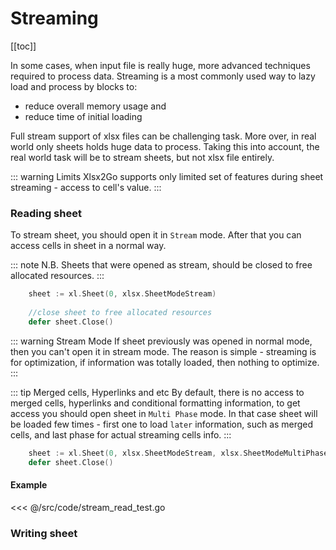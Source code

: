 # Streaming
[[toc]]

In some cases, when input file is really huge, more advanced techniques required to process data. Streaming is a most commonly used way to lazy load and process by blocks to:
 * reduce overall memory usage and 
 * reduce time of initial loading 

Full stream support of xlsx files can be challenging task. More over, in real world only sheets holds huge data to process. Taking this into account, the real world task will be to stream sheets, but not xlsx file entirely.   

::: warning Limits
Xlsx2Go supports only limited set of features during sheet streaming - access to cell's value.
:::

### Reading sheet
To stream sheet, you should open it in `Stream` mode. After that you can access cells in sheet in a normal way.

::: note N.B.
Sheets that were opened as stream, should be closed to free allocated resources.
:::
```go
	sheet := xl.Sheet(0, xlsx.SheetModeStream)
	
	//close sheet to free allocated resources
	defer sheet.Close()
```

::: warning Stream Mode
If sheet previously was opened in normal mode, then you can't open it in stream mode. The reason is simple - streaming is for optimization, if information was totally loaded, then nothing to optimize. 
:::

::: tip Merged cells, Hyperlinks and etc
By default, there is no access to merged cells, hyperlinks and conditional formatting information, to get access you should open sheet in `Multi Phase` mode. In that case sheet will be loaded few times - first one to load `later` information, such as merged cells, and last phase for actual streaming cells info.
::: 

```go
	sheet := xl.Sheet(0, xlsx.SheetModeStream, xlsx.SheetModeMultiPhase)
	defer sheet.Close()
```

#### Example 
<<< @/src/code/stream_read_test.go

### Writing sheet